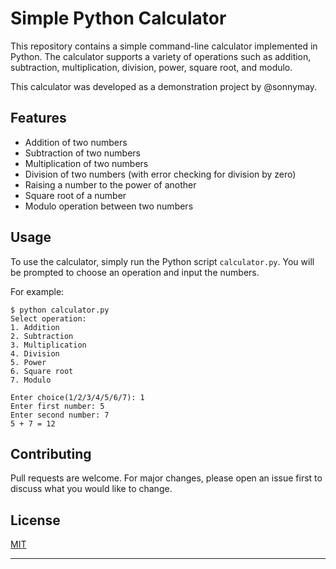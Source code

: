 # Simple Python Calculator

This repository contains a simple command-line calculator implemented in Python. The calculator supports a variety of operations such as addition, subtraction, multiplication, division, power, square root, and modulo. 

This calculator was developed as a demonstration project by @sonnymay.

## Features

* Addition of two numbers
* Subtraction of two numbers
* Multiplication of two numbers
* Division of two numbers (with error checking for division by zero)
* Raising a number to the power of another
* Square root of a number
* Modulo operation between two numbers

## Usage

To use the calculator, simply run the Python script `calculator.py`. You will be prompted to choose an operation and input the numbers.

For example:

```
$ python calculator.py
Select operation:
1. Addition
2. Subtraction
3. Multiplication
4. Division
5. Power
6. Square root
7. Modulo

Enter choice(1/2/3/4/5/6/7): 1
Enter first number: 5
Enter second number: 7
5 + 7 = 12
```

## Contributing

Pull requests are welcome. For major changes, please open an issue first to discuss what you would like to change.

## License

[MIT](https://choosealicense.com/licenses/mit/)

---
